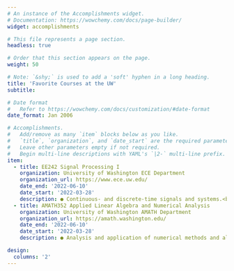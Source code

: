 ```yaml
---
# An instance of the Accomplishments widget.
# Documentation: https://wowchemy.com/docs/page-builder/
widget: accomplishments

# This file represents a page section.
headless: true

# Order that this section appears on the page.
weight: 50

# Note: `&shy;` is used to add a 'soft' hyphen in a long heading.
title: 'Favorite Courses at the UW'
subtitle:

# Date format
#   Refer to https://wowchemy.com/docs/customization/#date-format
date_format: Jan 2006

# Accomplishments.
#   Add/remove as many `item` blocks below as you like.
#   `title`, `organization`, and `date_start` are the required parameters.
#   Leave other parameters empty if not required.
#   Begin multi-line descriptions with YAML's `|2-` multi-line prefix.
item:
  - title: EE242 Signal Processing I
    organization: University of Washington ECE Department
    organization_url: https://www.ece.uw.edu/
    date_end: '2022-06-10'
    date_start: '2022-03-28'
    description: ● Continuous- and discrete-time signals and systems.<br>● Convolution of signals.<br>● Fourier series and transforms.<br>● LTI system properties and filters
  - title: AMATH352 Applied Linear Algebra and Numerical Analysis
    organization: University of Washington AMATH Department
    organization_url: https://amath.washington.edu/
    date_end: '2022-06-10'
    date_start: '2022-03-28'
    description: ● Analysis and application of numerical methods and algorithms to problems in the applied sciences and engineering.<br>● Extensive use of MATLAB and/or Python for programming and solution techniques.

design:
  columns: '2'
---
```

